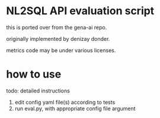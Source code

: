 # NL2SQL API evaluation script

this is ported over from the gena-ai repo.

originally implemented by denizay donder.

metrics code may be under various licenses.

# how to use

todo: detailed instructions

1. edit config yaml file(s) according to tests
2. run eval.py, with appropriate config file argument